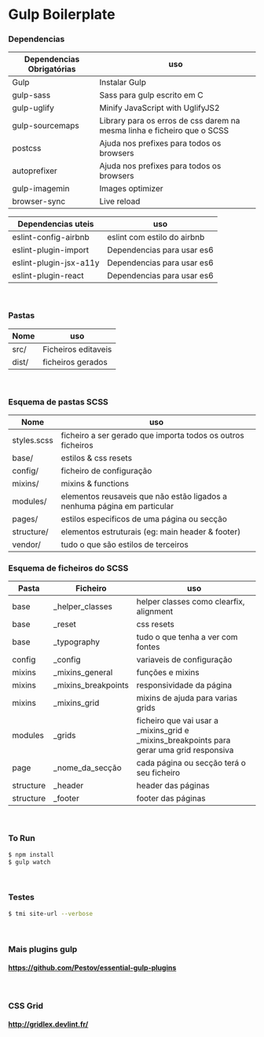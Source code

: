 # Gulp Boilerplate

### Dependencias

| Dependencias Obrigatórias | uso |
| ------ | ------ |
| Gulp | Instalar Gulp |
| gulp-sass | Sass para gulp escrito em C |
| gulp-uglify | Minify JavaScript with UglifyJS2 |
| gulp-sourcemaps | Library para os erros de css darem na mesma linha e ficheiro que o SCSS |
| postcss | Ajuda nos prefixes para todos os browsers |
| autoprefixer | Ajuda nos prefixes para todos os browsers |
| gulp-imagemin | Images optimizer|
| browser-sync | Live reload |


| Dependencias uteis | uso |
| ------ | ------ |
| eslint-config-airbnb | eslint com estilo do airbnb |
| eslint-plugin-import | Dependencias para usar es6 |
| eslint-plugin-jsx-a11y | Dependencias para usar es6 |
| eslint-plugin-react | Dependencias para usar es6 |


<br/> 


### Pastas

| Nome | uso |
| ------ | ------ |
| src/ | Ficheiros editaveis |
| dist/ | ficheiros gerados |


<br/> 


### Esquema de pastas SCSS

| Nome | uso |
| ------ | ------ |
| styles.scss | ficheiro a ser gerado que importa todos os outros ficheiros |
| base/ | estilos & css resets|
| config/ | ficheiro de configuração |
| mixins/ | mixins & functions |
| modules/ | elementos reusaveis que não estão ligados a nenhuma página em particular |
| pages/ | estilos especificos de uma página ou secção |
| structure/ | elementos estruturais (eg: main header & footer) |
| vendor/ | tudo o que são estilos de terceiros |  |


### Esquema de ficheiros do SCSS

| Pasta | Ficheiro | uso |
| ------ | ------ | ------ |
| base | _helper_classes | helper classes como clearfix, alignment|
| base | _reset | css resets |
| base | _typography | tudo o que tenha a ver com fontes |
| config | _config | variaveis de configuração |
| mixins | _mixins_general | funções e mixins  |
| mixins | _mixins_breakpoints | responsividade da página |
| mixins | _mixins_grid | mixins de ajuda para varias grids |
| modules | _grids | ficheiro que vai usar a _mixins_grid e _mixins_breakpoints para gerar uma grid responsiva |
| page | _nome_da_secção | cada página ou secção terá o seu ficheiro |
| structure | _header | header das páginas |
| structure | _footer | footer das páginas |


<br/> 


### To Run

```sh
$ npm install
$ gulp watch
```

<br/>


### Testes

```sh
$ tmi site-url --verbose
```


<br/>


### Mais plugins gulp

#### https://github.com/Pestov/essential-gulp-plugins


<br/>


### CSS Grid

#### http://gridlex.devlint.fr/